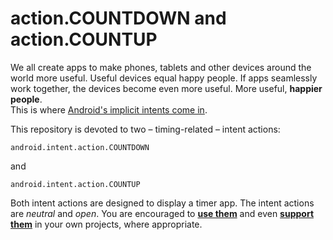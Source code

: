 action.COUNTDOWN and action.COUNTUP
===================================

We all create apps to make phones, tablets and other devices around the world more useful. Useful devices equal happy people.
If apps seamlessly work together, the devices become even more useful. More useful, **happier people**.  
This is where [Android's implicit intents come in](http://android-developers.blogspot.com/2012/02/share-with-intents.html).

This repository is devoted to two – timing-related – intent actions:

    android.intent.action.COUNTDOWN

and

    android.intent.action.COUNTUP

Both intent actions are designed to display a timer app. The intent actions are *neutral* and *open*. You are encouraged to
**[use them](https://github.com/Pimm/android-count-intents/blob/master/documentation/using.md)** and even
**[support them](https://github.com/Pimm/android-count-intents/blob/master/documentation/supporting.md)** in your own projects,
where appropriate.

